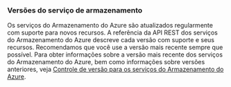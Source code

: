 ### <a name="storage-service-versions"></a>Versões do serviço de armazenamento
Os serviços do Armazenamento do Azure são atualizados regularmente com suporte para novos recursos. A referência da API REST dos serviços do Armazenamento do Azure descreve cada versão com suporte e seus recursos. Recomendamos que você use a versão mais recente sempre que possível. Para obter informações sobre a versão mais recente dos serviços do Armazenamento do Azure, bem como informações sobre versões anteriores, veja [Controle de versão para os serviços do Armazenamento do Azure](https://msdn.microsoft.com/library/azure/dd894041.aspx).  

